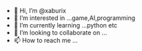 - 👋 Hi, I’m @xaburix
- 👀 I’m interested in ...game,AI,programming
- 🌱 I’m currently learning ...python etc
- 💞️ I’m looking to collaborate on ...
- 📫 How to reach me ...

<!---
xaburix/xaburix is a ✨ special ✨ repository because its `README.md` (this file) appears on your GitHub profile.
You can click the Preview link to take a look at your changes.
--->
